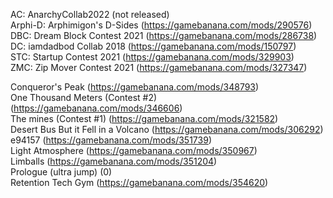 AC: AnarchyCollab2022 (not released)  
Arphi-D: Arphimigon's D-Sides (https://gamebanana.com/mods/290576)  
DBC: Dream Block Contest 2021 (https://gamebanana.com/mods/286738)  
DC: iamdadbod Collab 2018 (https://gamebanana.com/mods/150797)  
STC: Startup Contest 2021 (https://gamebanana.com/mods/329903)  
ZMC: Zip Mover Contest 2021 (https://gamebanana.com/mods/327347)  
  
Conqueror's Peak (https://gamebanana.com/mods/348793)  
One Thousand Meters (Contest #2) (https://gamebanana.com/mods/346606)  
The mines (Contest #1) (https://gamebanana.com/mods/321582)  
Desert Bus But it Fell in a Volcano (https://gamebanana.com/mods/306292)  
e94157 (https://gamebanana.com/mods/351739)  
Light Atmosphere (https://gamebanana.com/mods/350967)  
Limballs (https://gamebanana.com/mods/351204)  
Prologue (ultra jump) (0)  
Retention Tech Gym (https://gamebanana.com/mods/354620)  